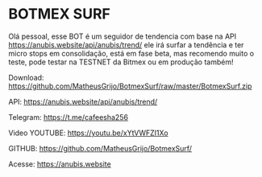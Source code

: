# BOTMEX SURF
Olá pessoal, esse BOT é um seguidor de tendencia com base na API https://anubis.website/api/anubis/trend/ ele irá surfar a tendência e ter micro stops em consolidação, está em fase beta, mas recomendo muito o teste, pode testar na TESTNET da Bitmex ou em produção também!

Download: https://github.com/MatheusGrijo/BotmexSurf/raw/master/BotmexSurf.zip

API: https://anubis.website/api/anubis/trend/

Telegram: https://t.me/cafeesha256

Video YOUTUBE: https://youtu.be/xYtVWFZI1Xo

GITHUB: https://github.com/MatheusGrijo/BotmexSurf/

Acesse: https://anubis.website
